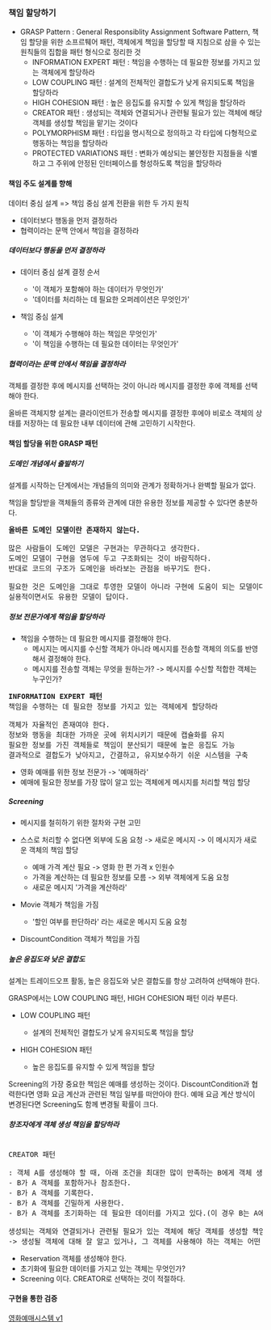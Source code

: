 ### 책임 할당하기
- GRASP Pattern : General Responsiblity Assignment Software Pattern, 책임 할당을 위한 소프르퉤어 패턴, 객체에게 책임을 할당할 때 지침으로 삼을 수 있는 원칙들의 집합을 패턴 형식으로 정리한 것
  - INFORMATION EXPERT 패턴 : 책임을 수행하는 데 필요한 정보를 가지고 있는 객체에게 할당하라
  - LOW COUPLING 패턴 : 설계의 전체적인 결합도가 낮게 유지되도록 책임을 할당하라
  - HIGH COHESION 패턴 : 높은 응집도를 유지할 수 있게 책임을 할당하라
  - CREATOR 패턴 : 생성되는 객체와 연결되거나 관련될 필요가 있는 객체에 해당 객체를 생성할 책임을 맡기는 것이다
  - POLYMORPHISM 패턴 : 타입을 명시적으로 정의하고 각 타입에 다형적으로 행동하는 책임을 할당하라
  - PROTECTED VARIATIONS 패턴 : 변화가 예상되는 불안정한 지점들을 식별하고 그 주위에 안정된 인터페이스를 형성하도록 책임을 할당하라

#### 책임 주도 설계를 향해
데이터 중심 설계 => 책임 중심 설계 전환을 위한 두 가지 원칙
- 데이터보다 행동을 먼저 결정하라
- 협력이라는 문맥 안에서 책임을 결정하라

##### 데이터보다 행동을 먼저 결정하라

- 데이터 중심 설계 결정 순서
  - '이 객체가 포함해야 하는 데이터가 무엇인가'
  - '데이터를 처리하는 데 필요한 오퍼레이션은 무엇인가'

- 책임 중심 설계
  - '이 객체가 수행해야 하는 책임은 무엇인가'
  - '이 책임을 수행하는 데 필요한 데이터는 무엇인가'

##### 협력이라는 문맥 안에서 책임을 결정하라
객체를 결정한 후에 메시지를 선택하는 것이 아니라 메시지를 결정한 후에 객체를 선택해야 한다.

올바른 객체지향 설계는 클라이언트가 전송할 메시지를 결정한 후에야 비로소 객체의 상태를 저장하는 데 필요한 내부 데이터에 관해 고민하기 시작한다.

#### 책임 할당을 위한 GRASP 패턴

##### 도메인 개념에서 출발하기
설계를 시작하는 단계에서는 개념들의 의미와 관계가 정확하거나 완벽할 필요가 없다.

책임을 할당받을 객체들의 종류와 관계에 대한 유용한 정보를 제공할 수 있다면 충분하다.

<pre>
<b>올바른 도메인 모델이란 존재하지 않는다.</b> 

많은 사람들이 도메인 모델은 구현과는 무관하다고 생각한다.
도메인 모델이 구현을 염두에 두고 구조화되는 것이 바람직하다.
반대로 코드의 구조가 도메인을 바라보는 관점을 바꾸기도 한다.

필요한 것은 도메인을 그대로 투영한 모델이 아니라 구현에 도움이 되는 모델이다. 
실용적이면서도 유용한 모델이 답이다.
</pre>

##### 정보 전문가에게 책임을 할당하라
- 책임을 수행하는 데 필요한 메시지를 결정해야 한다.
  - 메시지는 메시지를 수신할 객체가 아니라 메시지를 전송할 객체의 의도를 반영해서 결정해야 한다.
  - 메시지를 전송할 객체는 무엇을 원하는가? -> 메시지를 수신할 적합한 객체는 누구인가?

<pre>
<b>INFORMATION EXPERT 패턴</b> 
책임을 수행하는 데 필요한 정보를 가지고 있는 객체에게 할당하라

객체가 자율적인 존재여야 한다.
정보와 행동을 최대한 가까운 곳에 위치시키기 때문에 캡슐화를 유지
필요한 정보를 가진 객체들로 책임이 분산되기 때문에 높은 응집도 가능
결과적으로 결합도가 낮아지고, 간결하고, 유지보수하기 쉬운 시스템을 구축
</pre>

- 영화 예매를 위한 정보 전문가 -> '예매하라'
- 예매에 필요한 정보를 가장 많이 알고 있는 객체에게 메시지를 처리할 책임 할당

##### Screening
- 메시지를 철히하기 위한 절차와 구현 고민
- 스스로 처리할 수 없다면 외부에 도움 요청 -> 새로운 메시지 -> 이 메시지가 새로운 객체의 책임 할당
  - 예매 가격 계산 필요 -> 영화 한 편 가격 x 인원수
  - 가격을 계산하는 데 필요한 정보를 모름 -> 외부 객체에게 도움 요청
  - 새로운 메시지 '가격을 계산하라'

- Movie 객체가 책임을 가짐
  - '할인 여부를 판단하라' 라는 새로운 메시지 도움 요청
- DiscountCondition 객체가 책임을 가짐

##### 높은 응집도와 낮은 결합도
설계는 트레이드오프 활동, 높은 응집도와 낮은 결합도를 항상 고려하여 선택해야 한다.

GRASP에서는 LOW COUPLING 패턴, HIGH COHESION 패턴 이라 부른다.
- LOW COUPLING 패턴
  - 설계의 전체적인 결합도가 낮게 유지되도록 책임을 할당

- HIGH COHESION 패턴
  - 높은 응집도를 유지할 수 있게 책임을 할당

Screening의 가장 중요한 책임은 예매를 생성하는 것이다. DiscountCondition과 협력한다면 영화 요금 계산과 관련된 책임 일부를 떠안아야 한다.
예매 요금 계산 방식이 변경된다면 Screening도 함께 변경될 확률이 크다.

##### 창조자에게 객체 생성 책임을 할당하라
<pre>
<br>CREATOR 패턴</br>
: 객체 A를 생성해야 할 때, 아래 조건을 최대한 많이 만족하는 B에게 객체 생성 책임을 할당하라
- B가 A 객체를 포함하거나 참조한다.
- B가 A 객체를 기록한다.
- B가 A 객체를 긴밀하게 사용한다.
- B가 A 객체를 초기화하는 데 필요한 데이터를 가지고 있다.(이 경우 B는 A에 대한 정보 전문가다)

생성되는 객체와 연결되거나 관련될 필요가 있는 객체에 해당 객체를 생성할 책임을 맡기는 것이다.
-> 생성될 객체에 대해 잘 알고 있거나, 그 객체를 사용해야 하는 객체는 어떤 방식으로든 생성될 객체와 연결될 것이다.
</pre>

- Reservation 객체를 생성해야 한다.
- 초기화에 필요한 데이터를 가지고 있는 객체는 무엇인가?
- Screening 이다. CREATOR로 선택하는 것이 적절하다.

#### 구현을 통한 검증
[영화예매시스템 v1](https://github.com/zzangoobrother/study-project/tree/master/book-objects/src/main/java/chapter5/v1)

